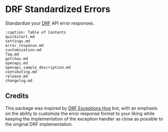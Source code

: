 # DRF Standardized Errors

Standardize your [DRF](https://www.django-rest-framework.org/) API error responses.

```{toctree}
:caption: Table of Contents
quickstart.md
settings.md
error_response.md
customization.md
faq.md
gotchas.md
openapi.md
openapi_sample_description.md
contibuting.md
release.md
changelog.md
```

## Credits

This package was inspired by [DRF Exceptions Hog](https://github.com/PostHog/drf-exceptions-hog) but, with an emphasis
on the ability to customize the error response format to your liking while keeping the implementation of the exception
handler as close as possible to the original DRF implementation.
